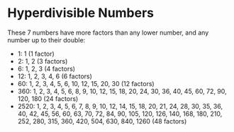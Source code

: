 # Hyperdivisible Numbers

These 7 numbers have more factors than any lower number, and any number up to their double:
- 1:    1 (1 factor)
- 2:    1, 2 (3 factors)
- 6:    1, 2, 3 (4 factors)
- 12:   1, 2, 3, 4,    6 (6 factors)
- 60:   1, 2, 3, 4, 5, 6,          10, 12,     15,     20,             30 (12 factors)
- 360:  1, 2, 3, 4, 5, 6,    8, 9, 10, 12,     15, 18, 20,     24,     30,     36, 40,     45, 60,         72,     90,      120,                180 (24 factors)
- 2520: 1, 2, 3, 4, 5, 6, 7, 8, 9, 10, 12, 14, 15, 18, 20, 21, 24, 28, 30, 35, 36, 40, 42, 45, 56, 60, 63, 70, 72, 84, 90, 105, 120, 126, 140, 168, 180, 210, 252, 280, 315, 360, 420, 504, 630, 840, 1260 (48 factors)
